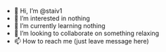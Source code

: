 - 👋 Hi, I’m @staiv1
- 👀 I’m interested in nothing
- 🌱 I’m currently learning nothing
- 💞️ I’m looking to collaborate on something relaxing
- 📫 How to reach me (just leave message here)

<!---
staiv1/staiv1 is a ✨ special ✨ repository because its `README.md` (this file) appears on your GitHub profile.
You can click the Preview link to take a look at your changes.
--->
